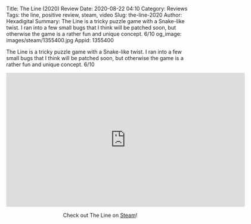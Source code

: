 Title: The Line (2020) Review
Date: 2020-08-22 04:10
Category: Reviews
Tags: the line, positive review, steam, video
Slug: the-line-2020
Author: Hexadigital
Summary: The Line is a tricky puzzle game with a Snake-like twist. I ran into a few small bugs that I think will be patched soon, but otherwise the game is a rather fun and unique concept. 6/10
og_image: images/steam/1355400.jpg
Appid: 1355400

The Line is a tricky puzzle game with a Snake-like twist. I ran into a few small bugs that I think will be patched soon, but otherwise the game is a rather fun and unique concept. 6/10

<center><iframe src="https://www.youtube.com/embed/D5bVxuviRKs?feature=oembed" allow="accelerometer; autoplay; encrypted-media; gyroscope; picture-in-picture" width="640" height="360" frameborder="0"></iframe>

Check out The Line on [Steam](https://store.steampowered.com/app/1355400/?curator_clanid=34633900)!</center>